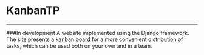 # KanbanTP
***
###In development
A website implemented using the Django framework. The site presents a kanban board for a more convenient distribution of tasks, which can be used both on your own and in a team.

